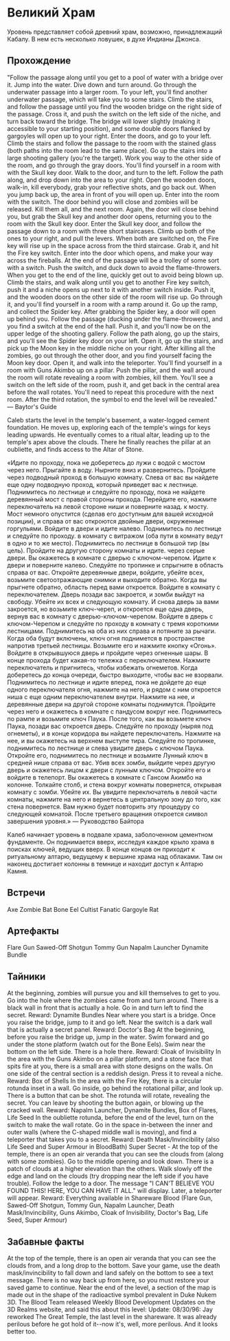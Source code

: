 # Великий Храм

Уровень представляет собой древний храм, возможно, принадлежащий Кабалу. В нем есть несколько ловушек, в духе Индианы Джонса.

## Прохождение

"Follow the passage along until you get to a pool of water with a bridge over it. Jump into the water. Dive down and turn around. Go through the underwater passage into a larger room. To your left, you'll find another underwater passage, which will take you to some stairs. Climb the stairs, and follow the passage until you find the wooden bridge on the right side of the passage. Cross it, and push the switch on the left side of the niche, and turn back toward the bridge. The bridge will lower slightly (making it accessible to your starting position), and some double doors flanked by gargoyles will open up to your right. Enter the doors, and go to your left. Climb the stairs and follow the passage to the room with the stained glass (both paths into the room lead to the same place). Go up the stairs into a large shooting gallery (you're the target). Work you way to the other side of the room, and go through the gray doors. You'll find yourself in a room with with the Skull key door. Walk to the door, and turn to the left. Follow the path along, and drop down into the area to your right. Open the wooden doors, walk-in, kill everybody, grab your reflective shots, and go back out. When you jump back up, the area in front of you will open up. Enter into the room with the switch. The door behind you will close and zombies will be released. Kill them all, and the next room. Again, the door will close behind you, but grab the Skull key and another door opens, returning you to the room with the Skull key door. Enter the Skull key door, and follow the passage down to a room with three short staircases. Climb up both of the ones to your right, and pull the levers. When both are switched on, the Fire key will rise up in the space across from the third staircase. Grab it, and hit the Fire key switch. Enter into the door which opens, and make your way across the fireballs. At the end of the passage will be a trolley of some sort with a switch. Push the switch, and duck down to avoid the flame-throwers. When you get to the end of the line, quickly get out to avoid being blown up. Climb the stairs, and walk along until you get to another Fire key switch, push it and a niche opens up next to it with another switch inside. Push it, and the wooden doors on the other side of the room will rise up. Go through it, and you'll find yourself in a room with a ramp around it. Go up the ramp, and collect the Spider key. After grabbing the Spider key, a door will open up behind you. Follow the passage (ducking under the flame-throwers), and you find a switch at the end of the hall. Push it, and you'll now be on the upper ledge of the shooting gallery. Follow the path along, go up the stairs, and you'll see the Spider key door on your left. Open it, go up the stairs, and pick up the Moon key in the middle niche on your right. After killing all the zombies, go out through the other door, and you find yourself facing the Moon key door. Open it, and walk into the teleporter. You'll find yourself in a room with Guns Akimbo up on a pillar. Push the pillar, and the wall around the room will rotate revealing a room with zombies, kill them. You'll see a switch on the left side of the room, push it, and get back in the central area before the wall rotates. You'll need to repeat this procedure with the next room. After the third rotation, the symbol to end the level will be revealed." — Baytor's Guide

Caleb starts the level in the temple's basement, a water-logged cement foundation. He moves up, exploring each of the temple's wings for keys leading upwards. He eventually comes to a ritual altar, leading up to the temple's apex above the clouds. There he finally reaches the pillar at an oubliette, and finds access to the Altar of Stone.

«Идите по проходу, пока не доберетесь до лужи с водой с мостом через него. Прыгайте в воду. Нырните вниз и развернитесь. Пройдите через подводный проход в большую комнату. Слева от вас вы найдете еще одну подводную проход, который приведет вас к лестнице. Поднимитесь по лестнице и следуйте по проходу, пока не найдете деревянный мост с правой стороны прохода. Перейдите его, нажмите переключатель на левой стороне ниши и поверните назад. к мосту. Мост немного опустится (сделав его доступным для вашей исходной позиции), и справа от вас откроются двойные двери, окруженные горгульями. Войдите в двери и идите налево. Поднимитесь по лестнице и следуйте по проходу. в комнату с витражом (оба пути в комнату ведут в одно и то же место). Поднимитесь по лестнице в большой тир (вы цель). Пройдите на другую сторону комнаты и идите. через серые двери. Вы окажетесь в комнате с дверью с ключом-черепом. Идите к двери и поверните налево. Следуйте по тропинке и спрыгните в область справа от вас. Откройте деревянные двери, войдите, убейте всех, возьмите светоотражающие снимки и выходите обратно. Когда вы прыгнете обратно, область перед вами откроется. Войдите в комнату с переключателем. Дверь позади вас закроется, и зомби выйдут на свободу. Убейте их всех и следующую комнату. И снова дверь за вами закроется, но возьмите ключ-череп, и откроется еще одна дверь, вернув вас в комнату с дверью-ключом-черепом. Войдите в дверь с ключом-Черепом и следуйте по проходу в комнату с тремя короткими лестницами. Поднимитесь на оба из них справа и потяните за рычаги. Когда оба будут включены, ключ огня поднимется в пространстве напротив третьей лестницы. Возьмите его и нажмите кнопку «Огонь». Войдите в открывшуюся дверь и пройдите через огненные шары. В конце прохода будет какая-то тележка с переключателем. Нажмите переключатель и пригнитесь, чтобы избежать огнеметов. Когда доберетесь до конца очереди, быстро выходите, чтобы вас не взорвали. Поднимитесь по лестнице и идите вперед, пока не дойдете до еще одного переключателя огня, нажмите на него, и рядом с ним откроется ниша с еще одним переключателем внутри. Нажмите на нее, и деревянные двери на другой стороне комнаты поднимутся. Пройдите через него и окажетесь в комнате с пандусом вокруг нее. Поднимитесь по рампе и возьмите ключ Паука. После того, как вы возьмете ключ Паука, позади вас откроется дверь. Следуйте по проходу (ныряя под огнеметы), и в конце коридора вы найдете переключатель. Нажмите на нее, и вы окажетесь на верхнем выступе тира. Следуйте по тропинке, поднимитесь по лестнице и слева увидите дверь с ключом Паука. Откройте его, поднимитесь по лестнице и возьмите Лунный ключ в средней нише справа от вас. Убив всех зомби, выйдите через другую дверь и окажетесь лицом к двери с лунным ключом. Откройте его и войдите в телепорт. Вы окажетесь в комнате с Гансом Акимбо на колонне. Толкайте столб, и стена вокруг комнаты повернется, открывая комнату с зомби. Убейте их. Вы увидите переключатель в левой части комнаты, нажмите на него и вернетесь в центральную зону до того, как стена повернется. Вам нужно будет повторить эту процедуру со следующей комнатой. После третьего вращения откроется символ завершения уровня.» — Руководство Байтора

Калеб начинает уровень в подвале храма, заболоченном цементном фундаменте. Он поднимается вверх, исследуя каждое крыло храма в поисках ключей, ведущих вверх. В конце концов он приходит к ритуальному алтарю, ведущему к вершине храма над облаками. Там он наконец достигает колонны в темнице и находит доступ к Алтарю Камня.

## Встречи

Axe Zombie
Bat
Bone Eel
Cultist
Fanatic
Gargoyle
Rat

## Артефакты

Flare Gun
Sawed-Off Shotgun
Tommy Gun
Napalm Launcher
Dynamite Bundle

## Тайники

At the beginning, zombies will pursue you and kill themselves to get to you. Go into the hole where the zombies came from and turn around. There is a black wall in front that is actually a hole. Go in and turn left to find the secret. Reward: Dynamite Bundles
Near where you start is a bridge. Once you raise the bridge, jump to it and go left. Near the switch is a dark wall that is actually a secret panel. Reward: Doctor's Bag
At the beginning, before you raise the bridge up, jump in the water. Swim forward and go under the stone platform (watch out for the Bone Eels). Swim near the bottom on the left side. There is a hole there. Reward: Cloak of Invisibility
In the area with the Guns Akimbo on a pillar platform, and a stone face that spits fire at you, there is a small area with stone designs on the walls. On one side of the central section is a reddish design. Press it to reveal a niche. Reward: Box of Shells
In the area with the Fire Key, there is a circular rotunda inset in a wall. Go inside, go behind the rotational pillar, and look up. There is a button that can be shot. The rotunda will rotate, revealing the secret. You can leave by shooting the button again, or blowing up the cracked wall. Reward: Napalm Launcher, Dynamite Bundles, Box of Flares, Life Seed
In the oubliette rotunda, before the end of the level, turn on the switch to make the wall rotate. Go in the space in-between the inner and outer walls (where the C-shaped middle wall is moving), and find a teleporter that takes you to a secret. Reward: Death Mask/Invincibility (also Life Seed and Super Armour in BloodBath)
Super Secret - At the top of the temple, there is an open air veranda that you can see the clouds from (along with some zombies). Go to the middle opening and look down. There is a patch of clouds at a higher elevation than the others. Walk slowly off the edge and land on the clouds (try dropping near the left side if you have trouble). Follow the ledge to a door. The message "I CAN'T BELIEVE YOU FOUND THIS! HERE, YOU CAN HAVE IT ALL." will display. Later, a teleporter will appear. Reward: Everything available in Shareware Blood (Flare Gun, Sawed-Off Shotgun, Tommy Gun, Napalm Launcher, Death Mask/Invincibility, Guns Akimbo, Cloak of Invisibility, Doctor's Bag, Life Seed, Super Armour)

## Забавные факты

At the top of the temple, there is an open air veranda that you can see the clouds from, and a long drop to the bottom. Save your game, use the death mask/invincibility to fall down and land safely on the bottom to see a text message. There is no way back up from here, so you must restore your saved game to continue.
Near the end of the level, a section of the map is made out in the shape of the radioactive symbol prevalent in Duke Nukem 3D.
The Blood Team released Weekly Blood Development Updates on the 3D Realms website, and said this about this level:
Update: 08/30/96: Jay reworked The Great Temple, the last level in the shareware. It was already perilous before he got hold of it--now it's, well, more perilous. And it looks better too.
